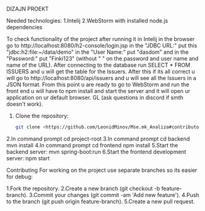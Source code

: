 DIZAJN PROEKT 

Needed technologies:
1.Intelij
2.WebStorm with installed node.js dependencies

To check functionality of the project after running it in Intelij in the browser go to http://localhost:8080/h2-console/login.jsp in the "JDBC URL:" put this "jdbc:h2:file:~/data/demo" in the "User Name:" put "dasdom" and in the "Password:" put "Finki123" (without " " on the password and user name and name of the URL). After connecting to the database run SELECT * FROM ISSUERS and u will get the table for the Issuers. After this if its all correct u will go to http://localhost:8080/api/issuers and u will see all the Issuers in a JSON format. From this point u are ready to go to WebStorm and run the front end u will have to npm install and start the server and it will open ur application on ur default browser. GL (ask questions in discord if smth doesn't work).

1. Clone the repository:
   ```bash
   git clone <https://github.com/LeonidMinov/Mse.mk_Analiza#contributors>
2.In command prompt
   cd project-root
3.In command prompt
   cd backend
   mvn install
4.In command prompt
   cd frontend
   npm install
5.Start the backend server:
  mvn spring-boot:run
6.Start the frontend development server:
  npm start
  

Contributing
For working on the project use separate branches so its easier for debug:

1.Fork the repository.
2.Create a new branch (git checkout -b feature-branch).
3.Commit your changes (git commit -am 'Add new feature').
4.Push to the branch (git push origin feature-branch).
5.Create a new pull request.
